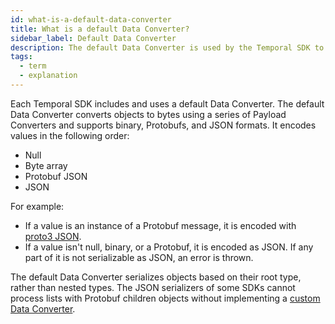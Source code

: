 ```yaml
---
id: what-is-a-default-data-converter
title: What is a default Data Converter?
sidebar_label: Default Data Converter
description: The default Data Converter is used by the Temporal SDK to convert objects into bytes using a series of Payload Converters.
tags:
  - term
  - explanation
---
```


Each Temporal SDK includes and uses a default Data Converter.
The default Data Converter converts objects to bytes using a series of Payload Converters and supports binary, Protobufs, and JSON formats.
It encodes values in the following order:

- Null
- Byte array
- Protobuf JSON
- JSON

<!-- commenting this out but include this in the TS how-to.
In SDKs that cannot determine parameter types at runtime (for example, TypeScript), Protobufs aren't included in the default converter.
Also, Chad: This is only true by default on converting from payloads, but not on converting to payloads. And we have documented how to fix it for converting from payloads: https://legacy-documentation-sdks.temporal.io/typescript/data-converters#protobufs.-->

For example:

- If a value is an instance of a Protobuf message, it is encoded with [proto3 JSON](https://developers.google.com/protocol-buffers/docs/proto3#json).
- If a value isn't null, binary, or a Protobuf, it is encoded as JSON.
  If any part of it is not serializable as JSON, <!--(for example, a Date—see JSON data types)--> an error is thrown.

The default Data Converter serializes objects based on their root type, rather than nested types.
The JSON serializers of some SDKs cannot process lists with Protobuf children objects without implementing a [custom Data Converter](/concepts/what-is-a-custom-data-converter).
